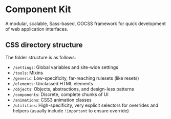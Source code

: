 # Component Kit

A modular, scalable, Sass-based, OOCSS framework for quick development of web application interfaces.

## CSS directory structure

The folder structure is as follows:

- `/settings`: Global variables and site-wide settings
- `/tools`: Mixins
- `/generic`: Low-specificity, far-reaching rulesets (like resets)
- `/elements`: Unclassed HTML elements
- `/objects`: Objects, abstractions, and design-less patterns
- `/components`: Discrete, complete chunks of UI
- `/animations`: CSS3 animation classes
- `/utilities`: High-specificity, very explicit selectors for overrides and helpers (usually include `!important` to ensure override)
